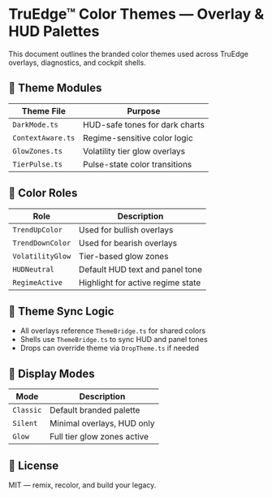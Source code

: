 # TruEdge™ Color Themes — Overlay & HUD Palettes

This document outlines the branded color themes used across TruEdge overlays, diagnostics, and cockpit shells.

## 🎨 Theme Modules

| Theme File         | Purpose                            |
|--------------------|------------------------------------|
| `DarkMode.ts`      | HUD-safe tones for dark charts     |
| `ContextAware.ts`  | Regime-sensitive color logic       |
| `GlowZones.ts`     | Volatility tier glow overlays      |
| `TierPulse.ts`     | Pulse-state color transitions      |

## 🧠 Color Roles

| Role             | Description                          |
|------------------|--------------------------------------|
| `TrendUpColor`   | Used for bullish overlays            |
| `TrendDownColor` | Used for bearish overlays            |
| `VolatilityGlow` | Tier-based glow zones                |
| `HUDNeutral`     | Default HUD text and panel tone      |
| `RegimeActive`   | Highlight for active regime state    |

## 🧩 Theme Sync Logic

- All overlays reference `ThemeBridge.ts` for shared colors
- Shells use `ThemeBridge.ts` to sync HUD and panel tones
- Drops can override theme via `DropTheme.ts` if needed

## 🧪 Display Modes

| Mode     | Description                          |
|----------|--------------------------------------|
| `Classic`| Default branded palette              |
| `Silent` | Minimal overlays, HUD only           |
| `Glow`   | Full tier glow zones active          |

## 📝 License

MIT — remix, recolor, and build your legacy.
